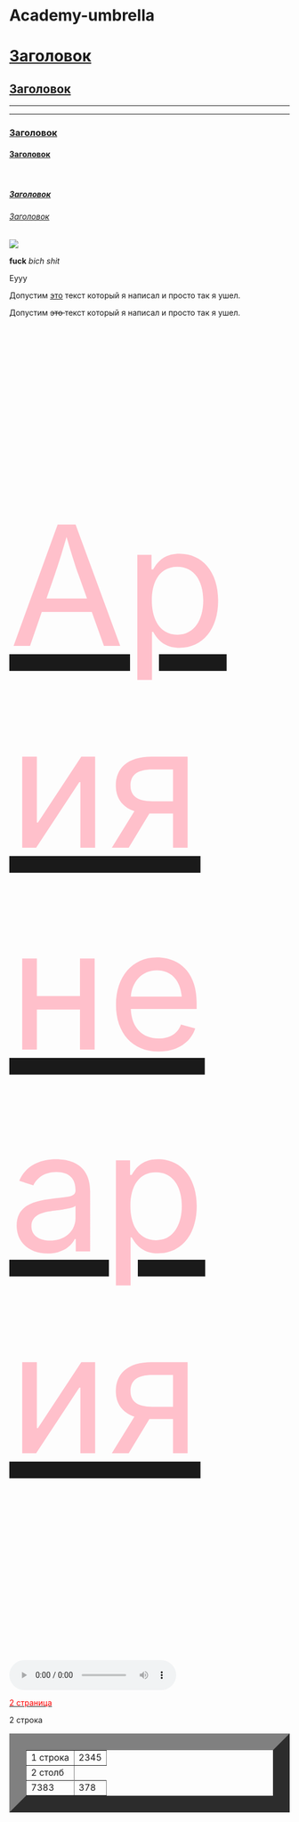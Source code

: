 # Academy-umbrellа
<!DOCTYPE html>
<html lang="en">
  <head>
     <title>ГАМНА</title>
      <meta charset="utf-8">
  </head>
  <body> 
<a href="file:///storage/emulated/0/g.html" >
 <h1>Заголовок</h1>
<h2> Заголовок</h2>
<hr> <hr> 
<h3>Заголовок</h3>
<h4>Заголовок</h4>
<br><h5>Заголовок</h5>
<h6>Заголовок</h6> </a>
     <a href="https://im0-tub-ru.yandex.net/i?id=bf95f5e56432fbb62f6bced7254b40b2-l&n=13"><img src="https://im0-tub-ru.yandex.net/i?id=bf95f5e56432fbb62f6bced7254b40b2-l&n=13"> 
    </a> 
    <p></p>
    <b>fuck</b>
    <em> bich</em>
    <i> shit</i>
    <dr><p>Еууу</p>
    <article><p>Допустим <ins>этo</ins> текст который я написал и просто так я ушел.</p></article>
<p>Допустим <del>это </del> текст который я написал и просто так я ушел.</p>
<a href="https://htmlbook.ru/samcss/sposoby-dobavleniya-stiley-na-stranitsu">
<p style="color:pink; font-size:300px;">Ария не ария</p>
</a>
<audio src="https://muzup.ru/uploads/music/2020/08/ricky-desktop-the-banjo-beat-mp3.mp3" controls>
</audio>
<a href="file:///storage/emulated/0/%20Ali.html"><p style="color:red">2 страница
</p></a>
 <table border="30">
  <tr>
  <td>1 строка</td>
  <td>2345</td>
  </tr>
  <td>2 столб</td>
  <tr> 
  2 строка
  </tr>
  <td>7383</td>
  <td>378</td>
 </table>
  </body>
</html>

